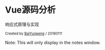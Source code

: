 <!-- .slide: data-background="#eaeaea" -->
# Vue源码分析

响应式原理与实现

<p>
  <small>Created by <a href="https://geniuspeng.github.io">BaiYunpeng</a> / 20180111</small>
</p>

Note:
This will only display in the notes window.
